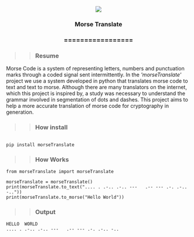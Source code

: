 
<h1 align="center">

<img src="https://img.shields.io/static/v1?label=morseTranslate%20POR&message=Bates&color=7159c1&style=flat-square&logo=ghost"/>

<h3> <p align="center">Morse Translate </p> </h3>

<h3> <p align="center"> ================= </p> </h3>

>> <h3> Resume </h3>

<p> Morse Code is a system of representing letters, numbers and punctuation marks through a coded signal sent intermittently.
In the <i> 'morseTranslate' </i> project we use a system developed in python that translates morse code to text and text to morse.
Although there are many translators on the internet, which this project is inspired by, a study was necessary to understand the grammar involved in segmentation of dots and dashes.
This project aims to help a more accurate translation of morse code for cryptography in generation. </p>

>> <h3> How install </h3> 

```

pip install morseTranslate

```

>> <h3> How Works </h3>

```
from morseTranslate import morseTranslate

morseTranslate = morseTranslate()
print(morseTranslate.to_text(".... . .-.. .-.. ---   .-- --- .-. .-.. -.."))
print(morseTranslate.to_morse("Hello World"))

```
>> <h3> Output </h3>

```
HELLO  WORLD
.... . .-.. .-.. ---   .-- --- .-. .-.. -..

```